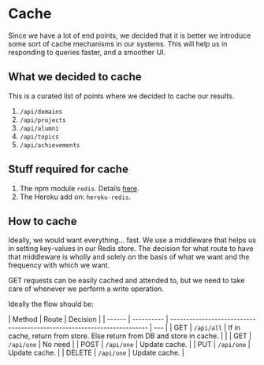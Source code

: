 # Cache

Since we have a lot of end points, we decided that it is better we introduce some sort of cache mechanisms in our systems. This will help us in responding to queries faster, and a smoother UI.

## What we decided to cache

This is a curated list of points where we decided to cache our results.

1. `/api/domains`
2. `/api/projects`
3. `/api/alumni`
4. `/api/topics`
5. `/api/achievements`

## Stuff required for cache

1. The npm module `redis`. Details [here](https://www.npmjs.com/package/redis).
2. The Heroku add on: `heroku-redis`.

## How to cache

Ideally, we would want everything... fast. We use a middleware that helps us in setting key-values in our Redis store. The decision for what route to have that middleware is wholly and solely on the basis of what we want and the frequency with which we want.

GET requests can be easily cached and attended to, but we need to take care of whenever we perform a write operation.

Ideally the flow should be:

| Method | Route      | Decision                                                                |
| ------ | ---------- | ----------------------------------------------------------------------- | --- |
| GET    | `/api/all` | If in cache, return from store. Else return from DB and store in cache. |     |
| GET    | `/api/one` | No need                                                                 |
| POST   | `/api/one` | Update cache.                                                           |
| PUT    | `/api/one` | Update cache.                                                           |
| DELETE | `/api/one` | Update cache.                                                           |
